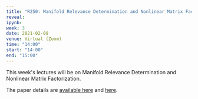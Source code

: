 ```yaml
---
title: "R250: Manifold Relevance Determination and Nonlinear Matrix Factorization"
reveal: 
ipynb:
week: 3
date: 2021-02-08
venue: Virtual (Zoom)
time: "14:00"
start: "14:00"
end: "15:00"
---
```



This week's lectures will be on Manifold Relevance Determination and Nonlinear Matrix Factorization.

The paper details are [available here](https://dl.acm.org/doi/10.5555/3042573.3042644) and [here](https://dl.acm.org/doi/10.1145/1553374.1553452).

